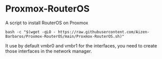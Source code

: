 # Proxmox-RouterOS
A script to install RouterOS on Proxmox

```
bash -c "$(wget -qLO - https://raw.githubusercontent.com/Aizen-Barbaros/Proxmox-RouterOS/main/Proxmox-RouterOS.sh)"
```
It use by default vmbr0 and vmbr1 for the interfaces, you need to create those interfaces in the network manager.
